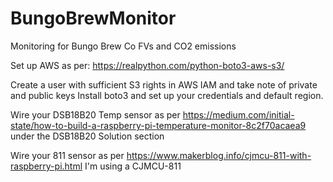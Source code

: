 # BungoBrewMonitor
Monitoring for Bungo Brew Co FVs and CO2 emissions


Set up AWS as per:
https://realpython.com/python-boto3-aws-s3/

Create a user with sufficient S3 rights in AWS IAM and take note of private and public keys
Install boto3 and set up your credentials and default region.

Wire your DSB18B20 Temp sensor as per https://medium.com/initial-state/how-to-build-a-raspberry-pi-temperature-monitor-8c2f70acaea9
under the DSB18B20 Solution section

Wire your 811 sensor
as per https://www.makerblog.info/cjmcu-811-with-raspberry-pi.html
I'm using a CJMCU-811


